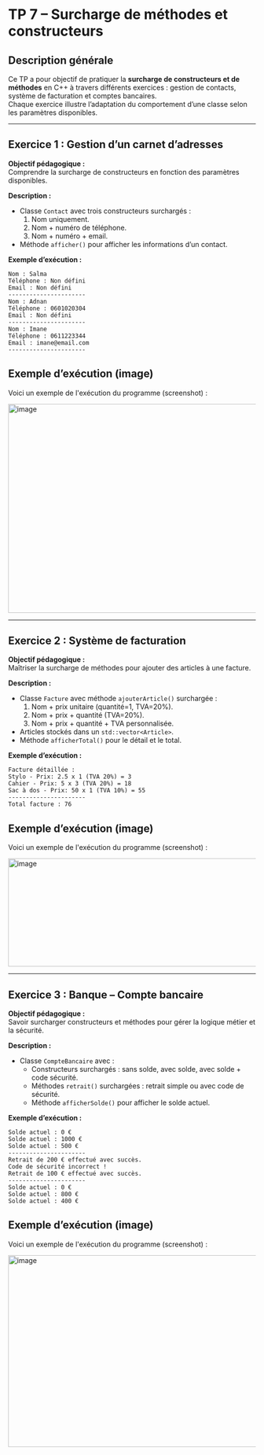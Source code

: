 # TP 7 – Surcharge de méthodes et constructeurs 

## Description générale

Ce TP a pour objectif de pratiquer la **surcharge de constructeurs et de méthodes** en C++ à travers différents exercices : gestion de contacts, système de facturation et comptes bancaires.  
Chaque exercice illustre l’adaptation du comportement d’une classe selon les paramètres disponibles.

---



## Exercice 1 : Gestion d’un carnet d’adresses

**Objectif pédagogique :**  
Comprendre la surcharge de constructeurs en fonction des paramètres disponibles.

**Description :**  
- Classe `Contact` avec trois constructeurs surchargés :  
  1. Nom uniquement.  
  2. Nom + numéro de téléphone.  
  3. Nom + numéro + email.  
- Méthode `afficher()` pour afficher les informations d’un contact.

**Exemple d’exécution :**

```
Nom : Salma
Téléphone : Non défini
Email : Non défini
----------------------
Nom : Adnan
Téléphone : 0601020304
Email : Non défini
----------------------
Nom : Imane
Téléphone : 0611223344
Email : imane@email.com
----------------------
```
 ##  Exemple d’exécution (image)
 
Voici un exemple de l'exécution du programme (screenshot) : 

<img width="768" height="425" alt="image" src="https://github.com/user-attachments/assets/180e1eb3-f215-4594-adcc-5576992f7f12" />

---

## Exercice 2 : Système de facturation

**Objectif pédagogique :**  
Maîtriser la surcharge de méthodes pour ajouter des articles à une facture.

**Description :**  
- Classe `Facture` avec méthode `ajouterArticle()` surchargée :  
  1. Nom + prix unitaire (quantité=1, TVA=20%).  
  2. Nom + prix + quantité (TVA=20%).  
  3. Nom + prix + quantité + TVA personnalisée.  
- Articles stockés dans un `std::vector<Article>`.  
- Méthode `afficherTotal()` pour le détail et le total.



**Exemple d’exécution :**
```
Facture détaillée :
Stylo - Prix: 2.5 x 1 (TVA 20%) = 3
Cahier - Prix: 5 x 3 (TVA 20%) = 18
Sac à dos - Prix: 50 x 1 (TVA 10%) = 55
----------------------
Total facture : 76

```
 ##  Exemple d’exécution (image)
 
Voici un exemple de l'exécution du programme (screenshot) : 

<img width="769" height="220" alt="image" src="https://github.com/user-attachments/assets/54e33137-725e-4c68-9cda-95f9c1c06208" />


---

## Exercice 3 : Banque – Compte bancaire

**Objectif pédagogique :**  
Savoir surcharger constructeurs et méthodes pour gérer la logique métier et la sécurité.

**Description :**  
- Classe `CompteBancaire` avec :  
  - Constructeurs surchargés : sans solde, avec solde, avec solde + code sécurité.  
  - Méthodes `retrait()` surchargées : retrait simple ou avec code de sécurité.  
  - Méthode `afficherSolde()` pour afficher le solde actuel.


**Exemple d’exécution :**
```
Solde actuel : 0 €
Solde actuel : 1000 €
Solde actuel : 500 €
----------------------
Retrait de 200 € effectué avec succès.
Code de sécurité incorrect !
Retrait de 100 € effectué avec succès.
----------------------
Solde actuel : 0 €
Solde actuel : 800 €
Solde actuel : 400 €

```
 ##  Exemple d’exécution (image)
 
Voici un exemple de l'exécution du programme (screenshot) : 

<img width="790" height="390" alt="image" src="https://github.com/user-attachments/assets/1906e6d5-4b2f-447a-b3cc-fa75ad848391" />















